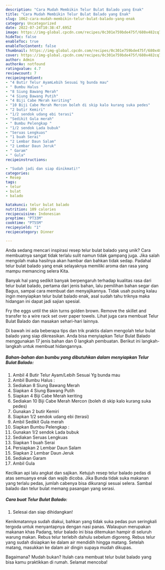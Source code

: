 ```yaml
---
description: "Cara Mudah Membikin Telur Bulat Balado yang Enak"
title: "Cara Mudah Membikin Telur Bulat Balado yang Enak"
slug: 1062-cara-mudah-membikin-telur-bulat-balado-yang-enak
category: Uncategorized
date: 2022-07-24T10:38:47.695Z
image: https://img-global.cpcdn.com/recipes/0c301e759bde475f/680x482cq70/telur-bulat-balado-foto-resep-utama.jpg
hideToc: false
enableToc: true
enableTocContent: false
thumbnail: https://img-global.cpcdn.com/recipes/0c301e759bde475f/680x482cq70/telur-bulat-balado-foto-resep-utama.jpg
cover: https://img-global.cpcdn.com/recipes/0c301e759bde475f/680x482cq70/telur-bulat-balado-foto-resep-utama.jpg
author: Admin
authorAv: notfound
ratingvalue: 4.7
reviewcount: 7
recipeingredient:
- "4 Butir Telur AyamLebih Sesuai Yg bunda mau"
- " Bumbu Halus "
- "8 Siung Bawang Merah"
- "4 Siung Bawang Putih"
- "4 Biji Cabe Merah keriting"
- "10 Biji Cabe Merah Mercon boleh di skip kalo kurang suka pedes"
- "2 butir Kemiri"
- "1/2 sendok udang ebi terasi"
- "Sedikit Gula merah"
- " Bumbu Pelengkap "
- "1/2 sendok Lada bubuk"
- "Seruas Lengkuas"
- "1 buah Serai"
- "2 Lembar Daun Salam"
- "2 Lembar Daun Jeruk"
- " Garam"
- " Gula"
recipeinstructions:

- "Sudah jadi dan siap dinikmati!"
categories:
- Resep
tags:
- telur
- bulat
- balado

katakunci: telur bulat balado 
nutrition: 109 calories
recipecuisine: Indonesian
preptime: "PT33M"
cooktime: "PT55M"
recipeyield: "1"
recipecategory: Dinner

---
```





Anda sedang mencari inspirasi resep telur bulat balado yang unik? Cara membuatnya sangat tidak terlalu sulit namun tidak gampang juga. Jika salah mengolah maka hasilnya akan hambar dan bahkan tidak sedap. Padahal telur bulat balado yang enak selayaknya memiliki aroma dan rasa yang mampu memancing selera Kita.





Banyak hal yang sedikit banyak berpengaruh terhadap kualitas rasa dari telur bulat balado, pertama dari jenis bahan, lalu pemilihan bahan segar dan Bagus, sampai cara membuat dan menyajikannya. Tidak usah pusing kalau ingin menyiapkan telur bulat balado enak,      asal sudah tahu triknya maka hidangan ini dapat jadi sajian spesial.














Fry the eggs until the skin turns golden brown. Remove the skillet and transfer to a wire rack set over paper towels. Lihat juga cara membuat Telur Bulat Balado dan masakan sehari-hari lainnya.






Di bawah ini ada beberapa tips dan trik praktis dalam mengolah telur bulat balado yang siap dikreasikan. Anda bisa menyiapkan Telur Bulat Balado menggunakan 17 jenis bahan dan 0 langkah pembuatan. Berikut ini langkah-langkah untuk membuat hidangannya.

<!--inarticleads1-->

##### Bahan-bahan dan bumbu yang dibutuhkan dalam menyiapkan Telur Bulat Balado:

1. Ambil 4 Butir Telur Ayam/Lebih Sesuai Yg bunda mau
1. Ambil  Bumbu Halus :
1. Sediakan 8 Siung Bawang Merah
1. Siapkan 4 Siung Bawang Putih
1. Siapkan 4 Biji Cabe Merah keriting
1. Sediakan 10 Biji Cabe Merah Mercon (boleh di skip kalo kurang suka pedes)
1. Gunakan 2 butir Kemiri
1. Siapkan 1/2 sendok udang ebi (terasi)
1. Ambil Sedikit Gula merah
1. Siapkan  Bumbu Pelengkap :
1. Gunakan 1/2 sendok Lada bubuk
1. Sediakan Seruas Lengkuas
1. Siapkan 1 buah Serai
1. Persiapkan 2 Lembar Daun Salam
1. Siapkan 2 Lembar Daun Jeruk
1. Sediakan  Garam
1. Ambil  Gula


Kecilkan api lalu angkat dan sajikan. Ketujuh resep telur balado pedas di atas semuanya enak dan wajib dicoba. Jika Bunda tidak suka makanan yang terlalu pedas, jumlah cabenya bisa dikurangi sesuai selera. Sambal balado dan telur bulat memang pasangan yang serasi. 

<!--inarticleads2-->

##### Cara buat Telur Bulat Balado:


1. Selesai dan siap dihidangkan!

Kenikmatannya sudah diakui, bahkan yang tidak suka pedas pun seringkali tergoda untuk menyantapnya dengan nasi panas. Walaupun merupakan makanan khas Padang, telur balado ini bisa ditemukan hampir di seluruh warung makan. Rebus telur terlebih dahulu sebelum digoreng. Rebus telur yang sudah disiapkan ke dalam air mendidih hingga matang. Setelah matang, masukkan ke dalam air dingin supaya mudah dikupas. 

Bagaimana? Mudah bukan? Itulah cara membuat telur bulat balado yang bisa kamu praktikkan di rumah. Selamat mencoba!
